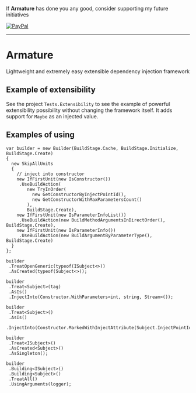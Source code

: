 If **Armature** has done you any good, consider supporting my future initiatives

[![PayPal](https://camo.githubusercontent.com/4afcb28ce754b30fa245883450d3e3dc42385d67afcbb14b801090ce6d6cfabb/68747470733a2f2f65642e7061766c6f762e69732f496d616765732f646f6e6174652d627574746f6e2d736d616c6c2e706e67)](https://www.paypal.com/cgi-bin/webscr?cmd=_donations&business=ed@pavlov.is&lc=US&item_name=Kudos+for+Armature&no_note=0&cn=&currency_code=EUR)
___
# Armature

Lightweight and extremely easy extensible dependency injection framework

## Example of extensibility
See the project `Tests.Extensibility` to see the example of powerful extensibility possibility without changing the framework itself.
It adds support for `Maybe` as an injected value.

## Examples of using
    var builder = new Builder(BuildStage.Cache, BuildStage.Initialize, BuildStage.Create)
    {
      new SkipAllUnits
      {
        // inject into constructor
        new IfFirstUnit(new IsConstructor())
         .UseBuildAction(
            new TryInOrder(
              new GetConstructorByInjectPointId(),
              new GetConstructorWithMaxParametersCount()
            ),
            BuildStage.Create),
        new IfFirstUnit(new IsParameterInfoList())
         .UseBuildAction(new BuildMethodArgumentsInDirectOrder(), BuildStage.Create),
        new IfFirstUnit(new IsParameterInfo())
         .UseBuildAction(new BuildArgumentByParameterType(), BuildStage.Create)
      }
    };

    builder
     .TreatOpenGeneric(typeof(ISubject<>))
     .AsCreated(typeof(Subject<>));

    builder
     .Treat<Subject>(tag)
     .AsIs()
     .InjectInto(Constructor.WithParameters<int, string, Stream>());

    builder
     .Treat<Subject>()
     .AsIs()
     .InjectInto(Constructor.MarkedWithInjectAttribute(Subject.InjectPointId));

    builder
     .Treat<ISubject>()
     .AsCreated<Subject>()
     .AsSingleton();

    builder
     .Building<ISubject>()
     .Building<Subject>()
     .TreatAll()
     .UsingArguments(logger);